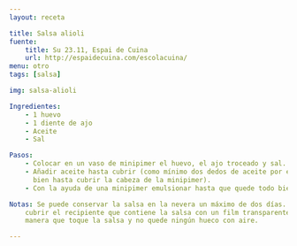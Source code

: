 ```yaml
---
layout: receta

title: Salsa alioli
fuente:
    title: Su 23.11, Espai de Cuina
    url: http://espaidecuina.com/escolacuina/
menu: otro
tags: [salsa]

img: salsa-alioli

Ingredientes:
    - 1 huevo
    - 1 diente de ajo
    - Aceite
    - Sal

Pasos:
    - Colocar en un vaso de minipimer el huevo, el ajo troceado y sal.
    - Añadir aceite hasta cubrir (como mínimo dos dedos de aceite por encima, o
      bien hasta cubrir la cabeza de la minipimer).
    - Con la ayuda de una minipimer emulsionar hasta que quede todo bien ligado.

Notas: Se puede conservar la salsa en la nevera un máximo de dos días. Para ello
    cubrir el recipiente que contiene la salsa con un film transparente, de
    manera que toque la salsa y no quede ningún hueco con aire.

---
```

